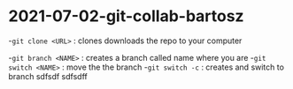 # 2021-07-02-git-collab-bartosz


-`git clone <URL>` : clones downloads the repo to your computer

-`git branch <NAME>` : creates a branch called name where you are
-`git switch <NAME>` : move the the branch 
-`git switch -c` : creates and switch to branch
sdfsdf
sdfsdff

